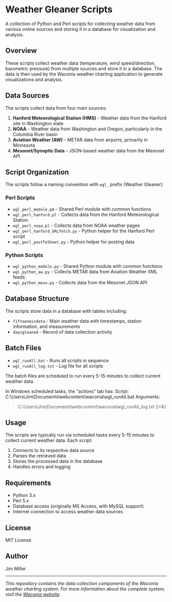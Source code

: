 # Weather Gleaner Scripts

A collection of Python and Perl scripts for collecting weather data from various online sources and storing it in a database for visualization and analysis.

## Overview

These scripts collect weather data (temperature, wind speed/direction, barometric pressure) from multiple sources and store it in a database. The data is then used by the Waconia weather charting application to generate visualizations and analysis.

## Data Sources

The scripts collect data from four main sources:

1. **Hanford Meteorological Station (HMS)** - Weather data from the Hanford site in Washington state
2. **NOAA** - Weather data from Washington and Oregon, particularly in the Columbia River basin
3. **Aviation Weather (AW)** - METAR data from airports, primarily in Minnesota
4. **Mesonet/Synoptic Data** - JSON-based weather data from the Mesonet API

## Script Organization

The scripts follow a naming convention with `wgl_` prefix (Weather Gleaner):

### Perl Scripts
- `wgl_perl_module.pm` - Shared Perl module with common functions
- `wgl_perl_hanford.pl` - Collects data from the Hanford Meteorological Station
- `wgl_perl_noaa.pl` - Collects data from NOAA weather pages
- `wgl_perl_hanford_URLfetch.py` - Python helper for the Hanford Perl script
- `wgl_perl_postToSheet.py` - Python helper for posting data

### Python Scripts
- `wgl_python_module.py` - Shared Python module with common functions
- `wgl_python_aw.py` - Collects METAR data from Aviation Weather XML feeds
- `wgl_python_meso.py` - Collects data from the Mesonet JSON API

## Database Structure

The scripts store data in a database with tables including:
- `fifteenmindata` - Main weather data with timestamps, station information, and measurements
- `daysgleaned` - Record of data collection activity

## Batch Files

- `wgl_runAll.bat` - Runs all scripts in sequence
- `wgl_runAll_log.txt` - Log file for all scripts

The batch files are scheduled to run every 5-15 minutes to collect current weather data.

In Windows scheduled tasks, the "actions" tab has:
Script:
C:\Users\Jim\Documents\webcontent\waconia\wgl_runAll.bat
Arguments:
> C:\Users\Jim\Documents\webcontent\waconia\wgl_runAll_log.txt 2>&1

## Usage

The scripts are typically run via scheduled tasks every 5-15 minutes to collect current weather data. Each script:

1. Connects to its respective data source
2. Parses the retrieved data
3. Stores the processed data in the database
4. Handles errors and logging

## Requirements

- Python 3.x
- Perl 5.x
- Database access (originally MS Access, with MySQL support)
- Internet connection to access weather data sources

## License

MIT License

## Author

Jim Miller

---

*This repository contains the data collection components of the Waconia weather charting system. For more information about the complete system, visit the [Waconia website](https://waconia.timetocode.org).*